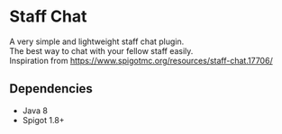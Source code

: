 # Staff Chat
A very simple and lightweight staff chat plugin. <br>
The best way to chat with your fellow staff easily. <br>
Inspiration from https://www.spigotmc.org/resources/staff-chat.17706/ <br>

## Dependencies
- Java 8
- Spigot 1.8+
